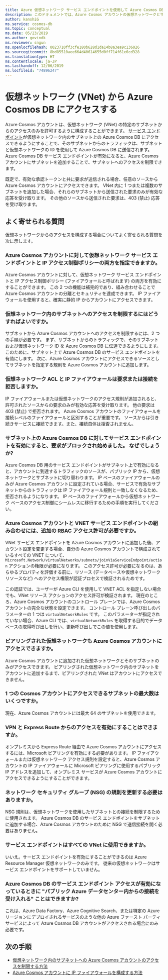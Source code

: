 ```yaml
---
title: Azure 仮想ネットワーク サービス エンドポイントを使用して Azure Cosmos DB アカウントへのアクセスをセキュリティ保護する
description: このドキュメントでは、Azure Cosmos アカウントの仮想ネットワークとサブネット アクセス制御について説明します。
author: kanshiG
ms.service: cosmos-db
ms.topic: conceptual
ms.date: 05/23/2019
ms.author: govindk
ms.reviewer: sngun
ms.openlocfilehash: 0023710ff3cfe180b628d1da14b8a3ea9c136026
ms.sourcegitcommit: 8bd85510aee664d40614655d0ff714f61e6cd328
ms.translationtype: HT
ms.contentlocale: ja-JP
ms.lasthandoff: 12/06/2019
ms.locfileid: "74896247"
---
```

# <a name="access-azure-cosmos-db-from-virtual-networks-vnet"></a>仮想ネットワーク (VNet) から Azure Cosmos DB にアクセスする

Azure Cosmos アカウントは、仮想ネットワーク (VNet) の特定のサブネットからのアクセスのみを許可するように構成することができます。 [サービス エンドポイント](../virtual-network/virtual-network-service-endpoints-overview.md)が仮想ネットワーク内のサブネット上の Azure Cosmos DB にアクセスできるようにすることで、そのサブネットからのトラフィックは、サブネットと仮想ネットワークの ID を使用して Azure Cosmos DB に送信されます。 Azure Cosmos DB サービス エンドポイントが有効になると、Azure Cosmos アカウントにサブネットを追加することで、サブネットへのアクセスを制限できます。

既定で、有効な承認トークンと共に要求が送信される場合、任意のソースから Azure Cosmos アカウントにアクセスできます。 VNet 内に 1 つまたは複数のサブネットを追加した場合、それらのサブネットから送信された要求のみが有効な応答を受け取ります。 その他のソースから送信された要求は、403 (禁止) 応答を受け取ります。 

## <a name="frequently-asked-questions"></a>よく寄せられる質問

仮想ネットワークからのアクセスを構成する場合についてよく寄せられる質問を次に示します。

### <a name="can-i-specify-both-virtual-network-service-endpoint-and-ip-access-control-policy-on-an-azure-cosmos-account"></a>Azure Cosmos アカウントに対して仮想ネットワーク サービス エンドポイントと IP アクセス制御ポリシーの両方を指定できますか。 

Azure Cosmos アカウントに対して、仮想ネットワーク サービス エンドポイントと IP アクセス制御ポリシー (ファイアウォールと呼ばれます) の両方を有効にすることができます。 この 2 つの機能は補完的であり、組み合わせることで Azure Cosmos アカウントの分離とセキュリティを達成できます。 IP ファイアウォールを使用すると、確実に静的 IP からアカウントにアクセスできます。 

### <a name="how-do-i-limit-access-to-subnet-within-a-virtual-network"></a>仮想ネットワーク内のサブネットへのアクセスを制限するにはどうすればよいですか。 

サブネットから Azure Cosmos アカウントへのアクセスを制限するには、2 つの手順が必要です。 まず、サブネットからのトラフィックで、そのサブネットおよび仮想ネットワーク ID を Azure Cosmos DB に伝達できるようにします。 このために、サブネット上で Azure Cosmos DB のサービス エンドポイントを有効にします。 次に、Azure Cosmos アカウントにアクセスできるソースとしてサブネットを指定する規則を Azure Cosmos アカウントに追加します。

### <a name="will-virtual-network-acls-and-ip-firewall-reject-requests-or-connections"></a>仮想ネットワーク ACL と IP ファイアウォールは要求または接続を拒否しますか。 

IP ファイアウォールまたは仮想ネットワークのアクセス規則が追加されると、許可されたソースからの要求のみが有効な応答を受け取ります。 他の要求は 403 (禁止) で拒否されます。 Azure Cosmos アカウントのファイアウォールを接続レベルのファイアウォールと区別することが重要です。 ソースからは引き続きサービスに接続できます。また、接続自体は拒否されません。

### <a name="my-requests-started-getting-blocked-when-i-enabled-service-endpoint-to-azure-cosmos-db-on-the-subnet-what-happened"></a>サブネット上の Azure Cosmos DB に対してサービス エンドポイントを有効にすると、要求がブロックされ始めました。 なぜでしょうか?

Azure Cosmos DB 用のサービス エンドポイントがサブネット上で有効になると、アカウントに到達するトラフィックのソースが、パブリック IP から、仮想ネットワークとサブネットに切り替わります。 IP ベースのファイアウォールのみが Azure Cosmos アカウントに設定されている場合、サービスで有効なサブネットからのトラフィックは IP ファイアウォール規則と一致しなくなるため、拒否されるようになります。 IP ベースのファイアウォールから仮想ネットワーク ベースのアクセス制御にシームレスに移行するための手順を実行してください。

### <a name="are-additional-rbac-permissions-needed-for-azure-cosmos-accounts-with-vnet-service-endpoints"></a>Azure Cosmos アカウントと VNET サービス エンドポイントの組み合わせには、追加の RBAC アクセス許可が必要ですか。

VNet サービス エンドポイントを Azure Cosmos アカウントに追加した後、アカウント設定を変更する場合、自分の Azure Cosmos アカウントで構成されているすべての VNET について、`Microsoft.Network/virtualNetworks/subnets/joinViaServiceEndpoint/action` アクションの権限が必要になります。 このアクセス許可が必要になるのは、あらゆるプロパティを評価する前に、リソース (データベースや仮想ネットワーク リソースなど) へのアクセス権限が認証プロセスで検証されるためです。
 
この認証では、ユーザーが Azure CLI を使用して VNET ACL を指定しない場合でも、VNet リソース アクションのアクセス許可が検証されます。 現在のところ、Azure Cosmos アカウントのコントロール プレーンでは、Azure Cosmos アカウントの完全な状態を設定できます。 コントロール プレーン呼び出しのパラメーターの 1 つは `virtualNetworkRules` です。 このパラメーターが指定されていない場合、Azure CLI では、`virtualNetworkRules` を取得する目的でデータベースの取得呼び出しを行い、更新呼び出しでこの値を使用します。

### <a name="do-the-peered-virtual-networks-also-have-access-to-azure-cosmos-account"></a>ピアリングされた仮想ネットワークも Azure Cosmos アカウントにアクセスできますか。 
Azure Cosmos アカウントに追加された仮想ネットワークとそのサブネットのみがアクセスできます。 ピアリングされた仮想ネットワーク内のサブネットをアカウントに追加するまで、ピアリングされた VNet はアカウントにアクセスできません。

### <a name="what-is-the-maximum-number-of-subnets-allowed-to-access-a-single-cosmos-account"></a>1 つの Cosmos アカウントにアクセスできるサブネットの最大数はいくつですか。 
現在、Azure Cosmos アカウントには最大 64 のサブネットを使用できます。

### <a name="can-i-enable-access-from-vpn-and-express-route"></a>VPN と Express Route からのアクセスを有効にすることはできますか。 
オンプレミスから Express Route 経由で Azure Cosmos アカウントにアクセスするには、Microsoft ピアリングを有効にする必要があります。 IP ファイアウォールまたは仮想ネットワーク アクセス規則を設定すると、Azure Cosmos アカウントの IP ファイアウォールに Microsoft ピアリングに使用するパブリック IP アドレスを追加して、オンプレミス サービスが Azure Cosmos アカウントにアクセスできるようにすることができます。 

### <a name="do-i-need-to-update-the-network-security-groups-nsg-rules"></a>ネットワーク セキュリティ グループ (NSG) の規則を更新する必要はありますか。 
NSG 規則は、仮想ネットワークを使用したサブネットとの接続を制限するために使用されます。 Azure Cosmos DB のサービス エンドポイントをサブネットに追加する場合、Azure Cosmos アカウントのために NSG で送信接続を開く必要はありません。 

### <a name="are-service-endpoints-available-for-all-vnets"></a>サービス エンドポイントはすべての VNet に使用できますか。
いいえ。サービス エンドポイントを有効にすることができるのは Azure Resource Manager 仮想ネットワークのみです。 従来の仮想ネットワークはサービス エンドポイントをサポートしていません。

### <a name="can-i-accept-connections-from-within-public-azure-datacenters-when-service-endpoint-access-is-enabled-for-azure-cosmos-db"></a>Azure Cosmos DB のサービス エンドポイント アクセスが有効になっているときに "パブリック Azure データセンター内からの接続を受け入れる" ことはできますか?  
これは、Azure Data Factory、Azure Cognitive Search、または特定の Azure リージョンにデプロイされるサービスのような他の Azure ファースト パーティ サービスによって Azure Cosmos DB アカウントがアクセスされる場合にのみ必要です。


## <a name="next-steps"></a>次の手順

* [仮想ネットワーク内のサブネットへの Azure Cosmos アカウントのアクセスを制限する方法](how-to-configure-vnet-service-endpoint.md)
* [Azure Cosmos アカウントに IP ファイアウォールを構成する方法](how-to-configure-firewall.md)

